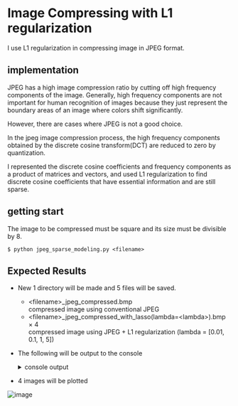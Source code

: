 # Image Compressing with L1 regularization
I use L1 regularization in compressing image in JPEG format.

## implementation
JPEG has a high image compression ratio by cutting off high frequency components of the image.
Generally, high frequency components are not important for human recognition of images because they just represent the boundary areas of an image where colors shift significantly.

However, there are cases where JPEG is not a good choice.

In the jpeg image compression process, the high frequency components obtained by the discrete cosine transform(DCT) are reduced to zero by quantization.

I represented the discrete cosine coefficients and frequency components as a product of matrices and vectors, and used L1 regularization to find discrete cosine coefficients that have essential information and are still sparse.

## getting start

The image to be compressed must be square and its size must be divisible by 8.

```
$ python jpeg_sparse_modeling.py <filename>
```

## Expected Results
- New 1 directory will be made and 5 files will be saved.
  - \<filename\>_jpeg_compressed.bmp  
    compressed image using conventional JPEG 
  - \<filename\>_jpeg_compressed_with_lasso(lambda=\<lambda\>).bmp × 4  
    compressed image using JPEG + L1 regularization (lambda = \[0.01, 0.1, 1, 5\])

- The following will be output to the console
  <details>
    <summary>console output</summary>



  ```
  $ python jpeg_sparse_modeling.py girl.bmp
  
  Compress image in conventional JPEG

  number of dct with zero as its coefficient 58485 / 65536

  entropy : 0.9288794657758167
  PSNR : 36.77750843254707
  SSIM : 0.9430862105560861


  Compress images in JPEG format with L1 regularization

  ------------------------------------

   Progress, 1024  /  1024 
  lambda= 0.01
  number of L1 with zero as its coefficient 13859 / 65536

  entropy : 4.366387036134496
  PSNR : 58.48523352870478
  SSIM : 0.999308261902294

  ------------------------------------

   Progress, 1024  /  1024 
  lambda= 0.1
  number of L1 with zero as its coefficient 28200 / 65536

  entropy : 3.820047667154392
  PSNR : 49.82128417094307
  SSIM : 0.9952311484637766

  ------------------------------------

   Progress, 1024  /  1024 
  lambda= 1
  number of L1 with zero as its coefficient 57331 / 65536

  entropy : 1.464101790220432
  PSNR : 36.59022349125702
  SSIM : 0.9412162315845249

  ------------------------------------

   Progress, 1024  /  1024 
  lambda= 5
  number of L1 with zero as its coefficient 63140 / 65536

  entropy : 0.5509376134781546
  PSNR : 28.26721187573728
  SSIM : 0.820069541878914
  ```  
  </details>

- 4 images will be plotted

![image](https://user-images.githubusercontent.com/74958594/119597604-5d620a00-be1c-11eb-899c-f0704f38aa1d.png)
